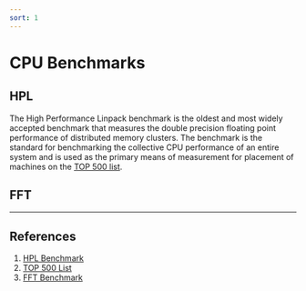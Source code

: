 ```yaml
---
sort: 1
---
```


# CPU Benchmarks

## HPL

The High Performance Linpack benchmark is the oldest and most widely accepted benchmark that measures the double precision floating point performance of distributed memory clusters. The benchmark is the standard for benchmarking the collective CPU performance of an entire system and is used as the primary means of measurement for placement of machines on the [TOP 500 list](https://www.top500.org/). 

## FFT

---
## References

1. [HPL Benchmark](http://www.netlib.org/benchmark/hpl/)
2. [TOP 500 List](https://www.top500.org/)
3. [FFT Benchmark](http://www.ffte.jp/)
